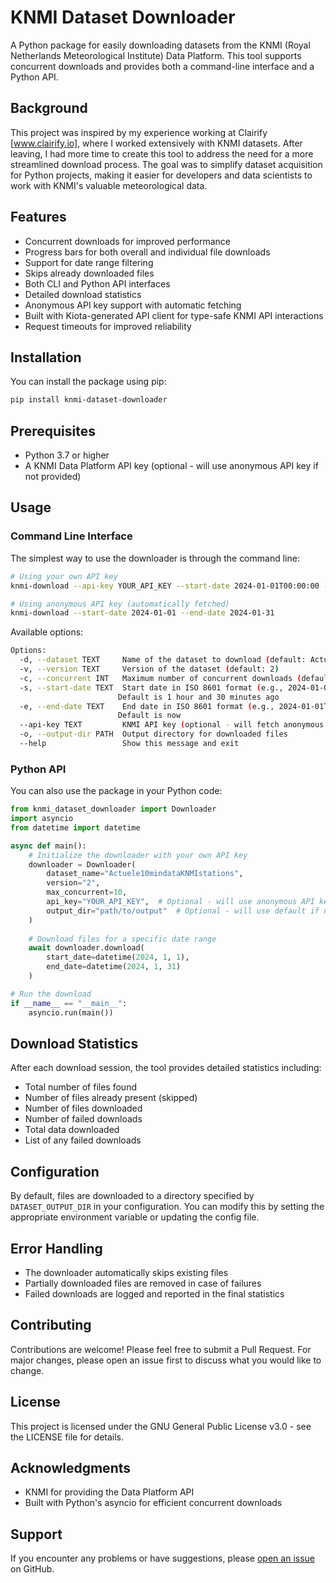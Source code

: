# KNMI Dataset Downloader

A Python package for easily downloading datasets from the KNMI (Royal Netherlands Meteorological Institute) Data Platform. This tool supports concurrent downloads and provides both a command-line interface and a Python API.

## Background

This project was inspired by my experience working at Clairify [www.clairify.io], where I worked extensively with KNMI datasets. After leaving, I had more time to create this tool to address the need for a more streamlined download process. The goal was to simplify dataset acquisition for Python projects, making it easier for developers and data scientists to work with KNMI's valuable meteorological data.

## Features

- Concurrent downloads for improved performance
- Progress bars for both overall and individual file downloads
- Support for date range filtering
- Skips already downloaded files
- Both CLI and Python API interfaces
- Detailed download statistics
- Anonymous API key support with automatic fetching
- Built with Kiota-generated API client for type-safe KNMI API interactions
- Request timeouts for improved reliability

## Installation

You can install the package using pip:

```bash
pip install knmi-dataset-downloader
```

## Prerequisites

- Python 3.7 or higher
- A KNMI Data Platform API key (optional - will use anonymous API key if not provided)

## Usage

### Command Line Interface

The simplest way to use the downloader is through the command line:

```bash
# Using your own API key
knmi-download --api-key YOUR_API_KEY --start-date 2024-01-01T00:00:00 --end-date 2024-01-31T23:59:59

# Using anonymous API key (automatically fetched)
knmi-download --start-date 2024-01-01 --end-date 2024-01-31
```

Available options:

```bash
Options:
  -d, --dataset TEXT     Name of the dataset to download (default: Actuele10mindataKNMIstations)
  -v, --version TEXT     Version of the dataset (default: 2)
  -c, --concurrent INT   Maximum number of concurrent downloads (default: 10)
  -s, --start-date TEXT  Start date in ISO 8601 format (e.g., 2024-01-01T00:00:00 or 2024-01-01)
                        Default is 1 hour and 30 minutes ago
  -e, --end-date TEXT    End date in ISO 8601 format (e.g., 2024-01-01T00:00:00 or 2024-01-01)
                        Default is now
  --api-key TEXT         KNMI API key (optional - will fetch anonymous API key if not provided)
  -o, --output-dir PATH  Output directory for downloaded files
  --help                 Show this message and exit
```

### Python API

You can also use the package in your Python code:

```python
from knmi_dataset_downloader import Downloader
import asyncio
from datetime import datetime

async def main():
    # Initialize the downloader with your own API key
    downloader = Downloader(
        dataset_name="Actuele10mindataKNMIstations",
        version="2",
        max_concurrent=10,
        api_key="YOUR_API_KEY",  # Optional - will use anonymous API key if not provided
        output_dir="path/to/output"  # Optional - will use default if not provided
    )
    
    # Download files for a specific date range
    await downloader.download(
        start_date=datetime(2024, 1, 1),
        end_date=datetime(2024, 1, 31)
    )

# Run the download
if __name__ == "__main__":
    asyncio.run(main())
```

## Download Statistics

After each download session, the tool provides detailed statistics including:
- Total number of files found
- Number of files already present (skipped)
- Number of files downloaded
- Number of failed downloads
- Total data downloaded
- List of any failed downloads

## Configuration

By default, files are downloaded to a directory specified by `DATASET_OUTPUT_DIR` in your configuration. You can modify this by setting the appropriate environment variable or updating the config file.

## Error Handling

- The downloader automatically skips existing files
- Partially downloaded files are removed in case of failures
- Failed downloads are logged and reported in the final statistics

## Contributing

Contributions are welcome! Please feel free to submit a Pull Request. For major changes, please open an issue first to discuss what you would like to change.

## License

This project is licensed under the GNU General Public License v3.0 - see the LICENSE file for details.

## Acknowledgments

- KNMI for providing the Data Platform API
- Built with Python's asyncio for efficient concurrent downloads

## Support

If you encounter any problems or have suggestions, please [open an issue](https://github.com/tiborrr/knmi-dataset-downloader/issues) on GitHub.
